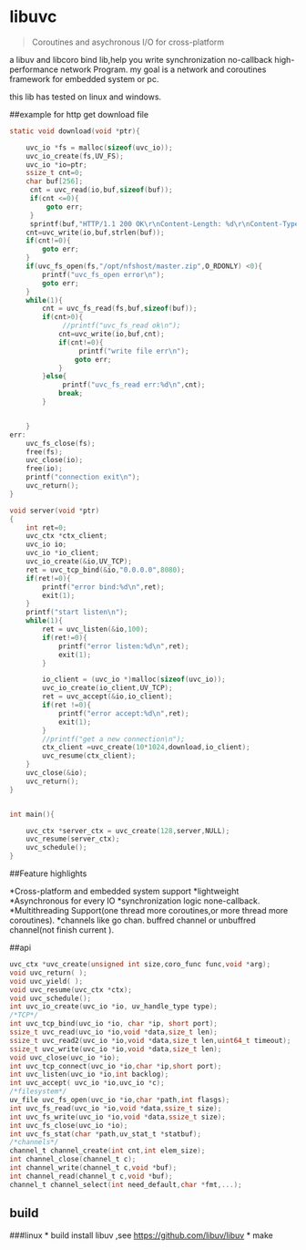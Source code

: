 # libuvc
>Coroutines and asychronous I/O  for  cross-platform


a libuv and libcoro bind lib,help you write synchronization no-callback high-performance network Program. my goal is a network and coroutines framework for embedded system or pc.

this lib has tested on linux and windows.

##example for http get download file

```C
static void download(void *ptr){

    uvc_io *fs = malloc(sizeof(uvc_io));
    uvc_io_create(fs,UV_FS);
    uvc_io *io=ptr;
    ssize_t cnt=0;
    char buf[256];
     cnt = uvc_read(io,buf,sizeof(buf));
     if(cnt <=0){
         goto err;
     }
     sprintf(buf,"HTTP/1.1 200 OK\r\nContent-Length: %d\r\nContent-Type: application/zip\r\n\r\n",2735243);
    cnt=uvc_write(io,buf,strlen(buf));
    if(cnt!=0){
        goto err;
    }
    if(uvc_fs_open(fs,"/opt/nfshost/master.zip",O_RDONLY) <0){
        printf("uvc_fs_open error\n");
        goto err;
    }
    while(1){
        cnt = uvc_fs_read(fs,buf,sizeof(buf));
        if(cnt>0){
             //printf("uvc_fs_read ok\n");
            cnt=uvc_write(io,buf,cnt);
            if(cnt!=0){
                 printf("write file err\n");
                goto err;
            }
        }else{
             printf("uvc_fs_read err:%d\n",cnt);
            break;
        }


    }
err:
    uvc_fs_close(fs);
    free(fs);
    uvc_close(io);
    free(io);
    printf("connection exit\n");
    uvc_return();
}

void server(void *ptr)
{
    int ret=0;
    uvc_ctx *ctx_client;
    uvc_io io;
    uvc_io *io_client;
    uvc_io_create(&io,UV_TCP);
    ret = uvc_tcp_bind(&io,"0.0.0.0",8080);
    if(ret!=0){
        printf("error bind:%d\n",ret);
        exit(1);
    }
    printf("start listen\n");
    while(1){
        ret = uvc_listen(&io,100);
        if(ret!=0){
            printf("error listen:%d\n",ret);
            exit(1);
        }

        io_client = (uvc_io *)malloc(sizeof(uvc_io));
        uvc_io_create(io_client,UV_TCP);
        ret = uvc_accept(&io,io_client);
        if(ret !=0){
            printf("error accept:%d\n",ret);
            exit(1);
        }
        //printf("get a new connection\n");
        ctx_client =uvc_create(10*1024,download,io_client);
        uvc_resume(ctx_client);
    }
    uvc_close(&io);
    uvc_return();
}


int main(){

    uvc_ctx *server_ctx = uvc_create(128,server,NULL);
    uvc_resume(server_ctx);
    uvc_schedule();
}
```

##Feature highlights

*Cross-platform and embedded system support
*lightweight 
*Asynchronous for every IO
*synchronization logic none-callback.
*Multithreading Support(one thread more coroutines,or more thread more coroutines).
*channels like go chan. buffred channel or unbuffred channel(not finish current ).

##api
```c
uvc_ctx *uvc_create(unsigned int size,coro_func func,void *arg);
void uvc_return( );
void uvc_yield( );
void uvc_resume(uvc_ctx *ctx);
void uvc_schedule();
int uvc_io_create(uvc_io *io, uv_handle_type type);
/*TCP*/
int uvc_tcp_bind(uvc_io *io, char *ip, short port);
ssize_t uvc_read(uvc_io *io,void *data,size_t len);
ssize_t uvc_read2(uvc_io *io,void *data,size_t len,uint64_t timeout);
ssize_t uvc_write(uvc_io *io,void *data,size_t len);
void uvc_close(uvc_io *io);
int uvc_tcp_connect(uvc_io *io,char *ip,short port);
int uvc_listen(uvc_io *io,int backlog);
int uvc_accept( uvc_io *io,uvc_io *c);
/*filesystem*/
uv_file uvc_fs_open(uvc_io *io,char *path,int flasgs);
int uvc_fs_read(uvc_io *io,void *data,ssize_t size);
int uvc_fs_write(uvc_io *io,void *data,ssize_t size);
int uvc_fs_close(uvc_io *io);
int uvc_fs_stat(char *path,uv_stat_t *statbuf);
/*channels*/
channel_t channel_create(int cnt,int elem_size);
int channel_close(channel_t c);
int channel_write(channel_t c,void *buf);
int channel_read(channel_t c,void *buf);
channel_t channel_select(int need_default,char *fmt,...);
```
## build
###linux 
    * build install libuv ,see https://github.com/libuv/libuv
    * make


